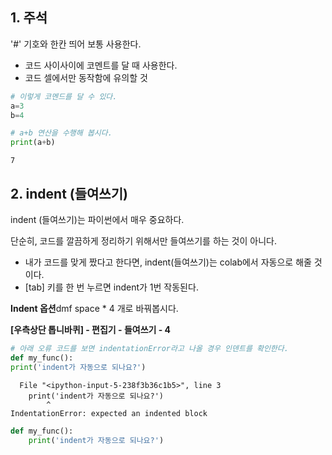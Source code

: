 


## 1. 주석

'#' 기호와 한칸 띄어 보통 사용한다.
* 코드 사이사이에 코멘트를 달 때 사용한다.
* 코드 셀에서만 동작함에 유의할 것


```python
# 이렇게 코멘드를 달 수 있다.
a=3
b=4

# a+b 연산을 수행해 봅시다.
print(a+b)
```

    7
    

## 2. indent (들여쓰기)

indent (들여쓰기)는 파이썬에서 매우 중요하다.
  
  단순히, 코드를 깔끔하게 정리하기 위해서만 들여쓰기를 하는 것이 아니다.

* 내가 코드를 맞게 짰다고 한다면, indent(들여쓰기)는 colab에서 자동으로 해줄 것이다.
* [tab] 키를 한 번 누르면 indent가 1번 작동된다.

**Indent 옵션**dmf space * 4 개로 바꿔봅시다.
  

**[우측상단 톱니바퀴] - 편집기 - 들여쓰기 - 4**


```python
# 아래 오류 코드를 보면 indentationError라고 나올 경우 인덴트를 확인한다.
def my_func():
print('indent가 자동으로 되나요?')
```


      File "<ipython-input-5-238f3b36c1b5>", line 3
        print('indent가 자동으로 되나요?')
            ^
    IndentationError: expected an indented block
    



```python
def my_func():
    print('indent가 자동으로 되나요?')
```


```python

```
